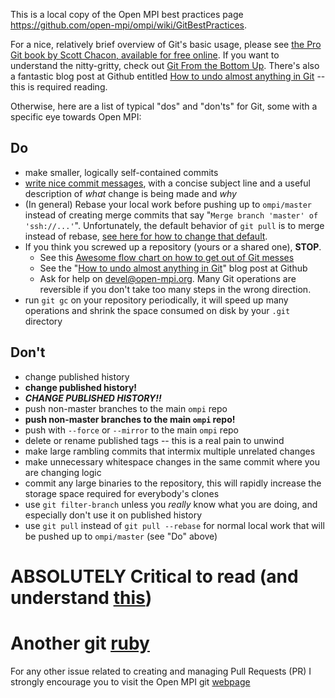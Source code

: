This is a local copy of the Open MPI best practices page https://github.com/open-mpi/ompi/wiki/GitBestPractices.

For a nice, relatively brief overview of Git's basic usage, please see [the Pro Git book by Scott Chacon, available for free online](http://git-scm.com/book).  If you want to understand the nitty-gritty, check out [Git From the Bottom Up](http://ftp.newartisans.com/pub/git.from.bottom.up.pdf).  There's also a fantastic blog post at Github entitled [How to undo almost anything in Git](https://github.com/blog/2019-how-to-undo-almost-anything-with-git) -- this is required reading.

Otherwise, here are a list of typical "dos" and "don'ts" for Git, some with a specific eye towards Open MPI:

Do
--
* make smaller, logically self-contained commits
* [write nice commit messages](http://tbaggery.com/2008/04/19/a-note-about-git-commit-messages.html), with a concise subject line and a useful description of *what* change is being made and *why*
* (In general) Rebase your local work before pushing up to `ompi/master` instead of creating merge commits that say "`Merge branch 'master' of 'ssh://...'`".  Unfortunately, the default behavior of `git pull` is to merge instead of rebase, [see here for how to change that default](http://viget.com/extend/only-you-can-prevent-git-merge-commits).
* If you think you screwed up a repository (yours or a shared one), **STOP**.
  * See this [Awesome flow chart on how to get out of Git messes](http://justinhileman.info/article/git-pretty/)
  * See the "[How to undo almost anything in Git](https://github.com/blog/2019-how-to-undo-almost-anything-with-git)" blog post at Github
  * Ask for help on devel@open-mpi.org.  Many Git operations are reversible if you don't take too many steps in the wrong direction.
* run `git gc` on your repository periodically, it will speed up many operations and shrink the space consumed on disk by your `.git` directory

Don't
-----
* change published history
* **change published history!**
* ***CHANGE PUBLISHED HISTORY!!***
* push non-master branches to the main `ompi` repo
* **push non-master branches to the main `ompi` repo!**
* push with `--force` or `--mirror` to the main `ompi` repo
* delete or rename published tags -- this is a real pain to unwind
* make large rambling commits that intermix multiple unrelated changes
* make unnecessary whitespace changes in the same commit where you are changing logic
* commit any large binaries to the repository, this will rapidly increase the storage space required for everybody's clones
* use `git filter-branch` unless you *really* know what you are doing, and especially don't use it on published history
* use `git pull` instead of `git pull --rebase` for normal local work that will be pushed up to `ompi/master` (see "Do" above)

# ABSOLUTELY Critical to read (and understand [this](http://justinhileman.info/article/git-pretty/)) #

# Another git [ruby](https://github.com/blog/2019-how-to-undo-almost-anything-with-git) #

For any other issue related to creating and managing Pull Requests (PR) I strongly encourage you to visit the Open MPI git [webpage](https://github.com/open-mpi/ompi/wiki)

